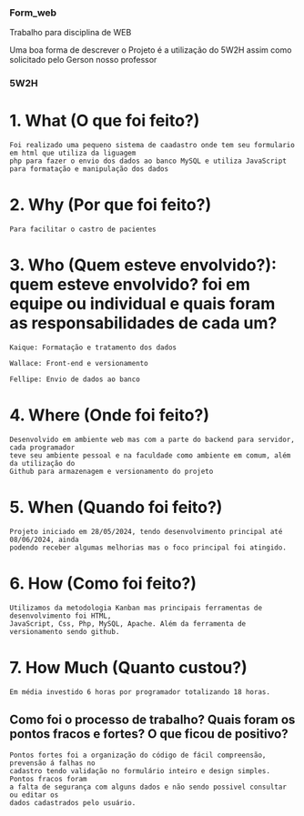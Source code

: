 ### Form_web

Trabalho para  disciplina de WEB 

Uma boa forma de descrever o Projeto é a utilização do 5W2H
assim como solicitado pelo Gerson nosso professor

### 5W2H

# 1. What (O que foi feito?)

    Foi realizado uma pequeno sistema de caadastro onde tem seu formulario em html que utiliza da liguagem
    php para fazer o envio dos dados ao banco MySQL e utiliza JavaScript para formatação e manipulação dos dados

# 2. Why (Por que foi feito?)

    Para facilitar o castro de pacientes

# 3. Who (Quem esteve envolvido?): quem esteve envolvido? foi em equipe ou individual e quais foram as responsabilidades de cada um?

    Kaique: Formatação e tratamento dos dados

    Wallace: Front-end e versionamento

    Fellipe: Envio de dados ao banco


# 4. Where (Onde foi feito?)

    Desenvolvido em ambiente web mas com a parte do backend para servidor, cada programador 
    teve seu ambiente pessoal e na faculdade como ambiente em comum, além da utilização do
    Github para armazenagem e versionamento do projeto

# 5. When (Quando foi feito?)

    Projeto iniciado em 28/05/2024, tendo desenvolvimento principal até 08/06/2024, ainda 
    podendo receber algumas melhorias mas o foco principal foi atingido.

# 6. How (Como foi feito?)

    Utilizamos da metodologia Kanban mas principais ferramentas de desenvolvimento foi HTML,
    JavaScript, Css, Php, MySQL, Apache. Além da ferramenta de versionamento sendo github.

# 7. How Much (Quanto custou?)

    Em média investido 6 horas por programador totalizando 18 horas.


##  Como foi o processo de trabalho? Quais foram os pontos fracos e fortes? O que ficou de positivo?

    Pontos fortes foi a organização do código de fácil compreensão, prevensão á falhas no 
    cadastro tendo validação no formulário inteiro e design simples. Pontos fracos foram
    a falta de segurança com alguns dados e não sendo possivel consultar ou editar os 
    dados cadastrados pelo usuário.
